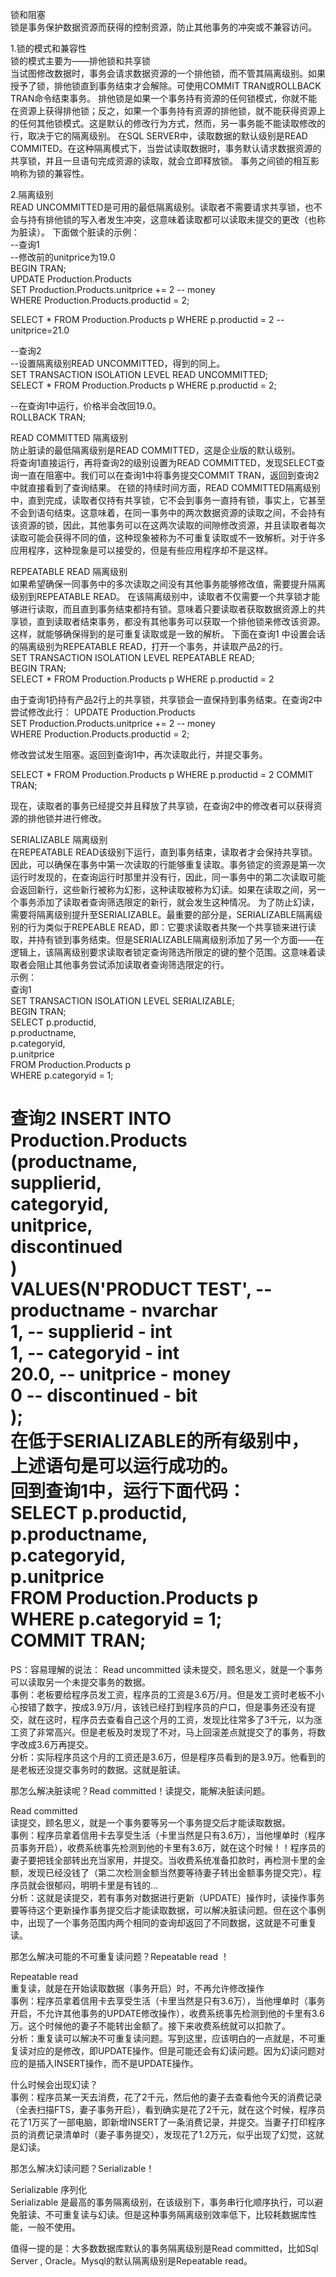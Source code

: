 锁和阻塞  
锁是事务保护数据资源而获得的控制资源，防止其他事务的冲突或不兼容访问。

1.锁的模式和兼容性  
锁的模式主要为——排他锁和共享锁  
当试图修改数据时，事务会请求数据资源的一个排他锁，而不管其隔离级别。如果授予了锁，排他锁直到事务结束才会解除。可使用COMMIT TRAN或ROLLBACK TRAN命令结束事务。
排他锁是如果一个事务持有资源的任何锁模式，你就不能在资源上获得排他锁；反之，如果一个事务持有资源的排他锁，就不能获得资源上的任何其他锁模式。这是默认的修改行为方式，然而，另一事务能不能读取修改的行，取决于它的隔离级别。
在SQL SERVER中，读取数据的默认级别是READ COMMITED。在这种隔离模式下，当尝试读取数据时，事务默认请求数据资源的共享锁，并且一旦语句完成资源的读取，就会立即释放锁。
事务之间锁的相互影响称为锁的兼容性。  
  
2.隔离级别  
READ UNCOMMITTED是可用的最低隔离级别。读取者不需要请求共享锁，也不会与持有排他锁的写入者发生冲突，这意味着读取都可以读取未提交的更改（也称为脏读）。
下面做个脏读的示例：  
--查询1  
--修改前的unitprice为19.0  
BEGIN TRAN;  
    UPDATE Production.Products  
    SET Production.Products.unitprice += 2 -- money  
    WHERE Production.Products.productid = 2;  

SELECT * FROM Production.Products p WHERE p.productid = 2 --unitprice=21.0  

--查询2  
--设置隔离级别READ UNCOMMITTED，得到的同上。  
SET TRANSACTION ISOLATION LEVEL READ UNCOMMITTED;  
SELECT * FROM Production.Products p WHERE p.productid = 2;  

--在查询1中运行，价格半会改回19.0。  
ROLLBACK TRAN;  

READ COMMITTED 隔离级别  
防止脏读的最低隔离级别是READ COMMITTED，这是企业版的默认级别。  
将查询1直接运行，再将查询2的级别设置为READ COMMITTED，发现SELECT查询一直在阻塞中。我们可以在查询1中将事务提交COMMIT TRAN，返回到查询2中就直接看到了查询结果。
在锁的持续时间方面，READ COMMITTED隔离级别中，直到完成，读取者仅持有共享锁，它不会到事务一直持有锁，事实上，它甚至不会到语句结束。这意味着，在同一事务中的两次数据资源的读取之间，不会持有该资源的锁，因此，其他事务可以在这两次读取的间隙修改资源，并且读取者每次读取可能会获得不同的值，这种现象被称为不可重复读取或不一致解析。对于许多应用程序，这种现象是可以接受的，但是有些应用程序却不是这样。  

REPEATABLE READ 隔离级别  
如果希望确保一同事务中的多次读取之间没有其他事务能够修改值，需要提升隔离级别到REPEATABLE READ。 在该隔离级别中，读取者不仅需要一个共享锁才能够进行读取，而且直到事务结束都持有锁。意味着只要读取者获取数据资源上的共享锁，直到读取者结束事务，都没有其他事务可以获取一个排他锁来修改该资源。这样，就能够确保得到的是可重复读取或是一致的解析。
下面在查询1 中设置会话的隔离级别为REPEATABLE READ，打开一个事务，并读取产品2的行。  
SET TRANSACTION ISOLATION LEVEL REPEATABLE READ;  
BEGIN TRAN;  
SELECT * FROM Production.Products p WHERE p.productid = 2  

由于查询1扔持有产品2行上的共享锁，共享锁会一直保持到事务结束。在查询2中尝试修改此行： 
UPDATE Production.Products  
SET Production.Products.unitprice += 2 -- money  
WHERE Production.Products.productid = 2;  

修改尝试发生阻塞。返回到查询1中，再次读取此行，并提交事务。

SELECT * FROM Production.Products p WHERE p.productid = 2
COMMIT TRAN;

现在，读取者的事务已经提交并且释放了共享锁，在查询2中的修改者可以获得资源的排他锁并进行修改。  

SERIALIZABLE 隔离级别  
在REPEATABLE READ该级别下运行，直到事务结束，读取者才会保持共享锁。因此，可以确保在事务中第一次读取的行能够重复读取。事务锁定的资源是第一次运行时发现的，在查询运行时那里并没有行，因此，同一事务中的第二次读取可能会返回新行，这些新行被称为幻影，这种读取被称为幻读。如果在读取之间，另一个事务添加了读取者查询筛选限定的新行，就会发生这种情况。
为了防止幻读，需要将隔离级别提升至SERIALIZABLE。最重要的部分是，SERIALIZABLE隔离级别的行为类似于REPEABLE READ，即：它要求读取者共聚一个共享锁来进行读取，并持有锁到事务结束。但是SERIALIZABLE隔离级别添加了另一个方面——在逻辑上，该隔离级别要求读取者锁定查询筛选所限定的键的整个范围。这意味着读取者会阻止其他事务尝试添加读取者查询筛选限定的行。  
示例：  
查询1  
SET TRANSACTION ISOLATION LEVEL SERIALIZABLE;  
BEGIN TRAN;  
    SELECT p.productid,  
         p.productname,  
         p.categoryid,  
         p.unitprice  
    FROM Production.Products p  
    WHERE p.categoryid = 1;  
    
查询2
INSERT INTO Production.Products  
(productname,  
 supplierid,  
 categoryid,  
 unitprice,  
 discontinued  
)  
VALUES(N'PRODUCT TEST', -- productname - nvarchar  
       1, -- supplierid - int  
       1, -- categoryid - int  
       20.0, -- unitprice - money  
       0 -- discontinued - bit  
);    
在低于SERIALIZABLE的所有级别中，上述语句是可以运行成功的。  
回到查询1中，运行下面代码：  
    SELECT p.productid,  
         p.productname,  
         p.categoryid,  
         p.unitprice  
    FROM Production.Products p  
    WHERE p.categoryid = 1;  
COMMIT TRAN;  
============ 
PS：容易理解的说法：
Read uncommitted
读未提交，顾名思义，就是一个事务可以读取另一个未提交事务的数据。  
事例：老板要给程序员发工资，程序员的工资是3.6万/月。但是发工资时老板不小心按错了数字，按成3.9万/月，该钱已经打到程序员的户口，但是事务还没有提交，就在这时，程序员去查看自己这个月的工资，发现比往常多了3千元，以为涨工资了非常高兴。但是老板及时发现了不对，马上回滚差点就提交了的事务，将数字改成3.6万再提交。  
分析：实际程序员这个月的工资还是3.6万，但是程序员看到的是3.9万。他看到的是老板还没提交事务时的数据。这就是脏读。  

那怎么解决脏读呢？Read committed！读提交，能解决脏读问题。  

Read committed  
读提交，顾名思义，就是一个事务要等另一个事务提交后才能读取数据。  
事例：程序员拿着信用卡去享受生活（卡里当然是只有3.6万），当他埋单时（程序员事务开启），收费系统事先检测到他的卡里有3.6万，就在这个时候！！程序员的妻子要把钱全部转出充当家用，并提交。当收费系统准备扣款时，再检测卡里的金额，发现已经没钱了（第二次检测金额当然要等待妻子转出金额事务提交完）。程序员就会很郁闷，明明卡里是有钱的…  
分析：这就是读提交，若有事务对数据进行更新（UPDATE）操作时，读操作事务要等待这个更新操作事务提交后才能读取数据，可以解决脏读问题。但在这个事例中，出现了一个事务范围内两个相同的查询却返回了不同数据，这就是不可重复读。  

那怎么解决可能的不可重复读问题？Repeatable read ！  

Repeatable read   
重复读，就是在开始读取数据（事务开启）时，不再允许修改操作  
事例：程序员拿着信用卡去享受生活（卡里当然是只有3.6万），当他埋单时（事务开启，不允许其他事务的UPDATE修改操作），收费系统事先检测到他的卡里有3.6万。这个时候他的妻子不能转出金额了。接下来收费系统就可以扣款了。  
分析：重复读可以解决不可重复读问题。写到这里，应该明白的一点就是，不可重复读对应的是修改，即UPDATE操作。但是可能还会有幻读问题。因为幻读问题对应的是插入INSERT操作，而不是UPDATE操作。  

什么时候会出现幻读？  
事例：程序员某一天去消费，花了2千元，然后他的妻子去查看他今天的消费记录（全表扫描FTS，妻子事务开启），看到确实是花了2千元，就在这个时候，程序员花了1万买了一部电脑，即新增INSERT了一条消费记录，并提交。当妻子打印程序员的消费记录清单时（妻子事务提交），发现花了1.2万元，似乎出现了幻觉，这就是幻读。  

那怎么解决幻读问题？Serializable！  

Serializable 序列化  
Serializable 是最高的事务隔离级别，在该级别下，事务串行化顺序执行，可以避免脏读、不可重复读与幻读。但是这种事务隔离级别效率低下，比较耗数据库性能，一般不使用。  

值得一提的是：大多数数据库默认的事务隔离级别是Read committed，比如Sql Server , Oracle。Mysql的默认隔离级别是Repeatable read。  
